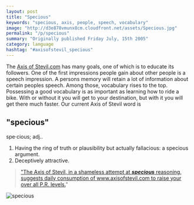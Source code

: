 ```yaml
---
layout: post
title: "Specious"
keywords: "specious, axis, people, speech, vocabulary"
image: "http://d3e878vmunx8cm.cloudfront.net/assets/Specious.jpg"
permalink: "/p/specious"
summary: "Originally published Friday July, 15th 2005"
category: language
hashtag: "#axisofstevil_specious"
---
```


[id_1]: http://d3e878vmunx8cm.cloudfront.net/assets/Specious.jpg "specious"
The [Axis of Stevil.com](/ "Axis of Stevil.com") has many goals, one of which is to educate its followers. One of the first impressions people gain about other people is a speech impression. A persons memory will retain a lot of information about certain peoples speech. Among those, vocabulary rises to the top. Possessing a good vocabulary is as important as learning how to ride a bike. With or without it you will get to your destination, but with it you will get there much faster. Our current Axis of Stevil word is

## "specious" ##

spe·cious; adj..

1. Having the ring of truth or plausibility but actually fallacious: a specious argument.
2. Deceptively attractive.
 
> ["The Axis of Stevil, in a shameless attempt at ***specious*** reasoning, suggests daily consumption of www.axisofstevil.com to raise your over all P.R. levels.](/p/moment-of-ultimate-defeat)"

![specious][id_1]
